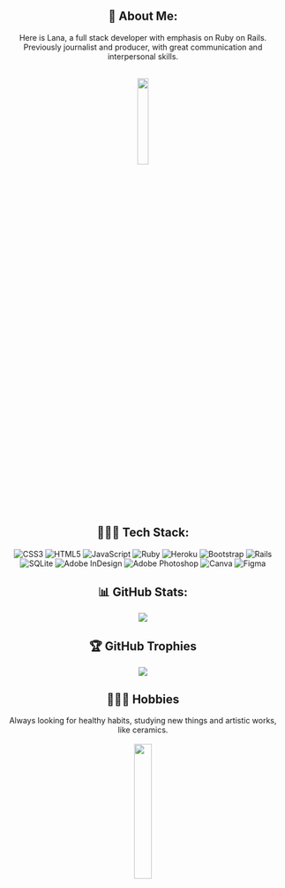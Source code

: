 <div align="center">
<h2> 💫 About Me:</h2>
Here is Lana, a full stack developer with emphasis on Ruby on Rails.<br>
Previously journalist and producer, with great communication and interpersonal skills.

<br><img src="https://media.tenor.com/6PUE1PAsXQUAAAAd/scaler-create-impact.gif" width="20%" height="20%"/>


<h2> 👩🏼‍💻 Tech Stack:</h2>

![CSS3](https://img.shields.io/badge/css3-%231572B6.svg?style=plastic&logo=css3&logoColor=white) ![HTML5](https://img.shields.io/badge/html5-%23E34F26.svg?style=plastic&logo=html5&logoColor=white) ![JavaScript](https://img.shields.io/badge/javascript-%23323330.svg?style=plastic&logo=javascript&logoColor=%23F7DF1E) ![Ruby](https://img.shields.io/badge/ruby-%23CC342D.svg?style=plastic&logo=ruby&logoColor=white) ![Heroku](https://img.shields.io/badge/heroku-%23430098.svg?style=plastic&logo=heroku&logoColor=white) ![Bootstrap](https://img.shields.io/badge/bootstrap-%23563D7C.svg?style=plastic&logo=bootstrap&logoColor=white) ![Rails](https://img.shields.io/badge/rails-%23CC0000.svg?style=plastic&logo=ruby-on-rails&logoColor=white) ![SQLite](https://img.shields.io/badge/sqlite-%2307405e.svg?style=plastic&logo=sqlite&logoColor=white) ![Adobe InDesign](https://img.shields.io/badge/Adobe%20InDesign-49021F?style=plastic&logo=adobeindesign&logoColor=white) ![Adobe Photoshop](https://img.shields.io/badge/adobephotoshop-%2331A8FF.svg?style=plastic&logo=adobephotoshop&logoColor=white) ![Canva](https://img.shields.io/badge/Canva-%2300C4CC.svg?style=plastic&logo=Canva&logoColor=white) 	![Figma](https://img.shields.io/badge/figma-%23F24E1E.svg?style=plastic&logo=figma&logoColor=white) 

<h2> 📊 GitHub Stats:</h2>

![](https://github-readme-stats.vercel.app/api?username=lanarosatech&theme=solarized-light&hide_border=true&include_all_commits=false&count_private=false)

<h2> 🏆 GitHub Trophies </h2>

![](https://github-profile-trophy.vercel.app/?username=lanarosatech&theme=chalk&no-frame=true&no-bg=true&margin-w=4)

<h2> 🧘🏼‍♀️ Hobbies </h2>
  
Always looking for healthy habits, studying new things and artistic works, like ceramics.<br>
<br><img src="https://media.tenor.com/awqYcpK-OmgAAAAC/cute-couple.gif" width="25%" height="25%"/>

</div>


